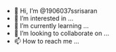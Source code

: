 - 👋 Hi, I’m @1906037ssrisaran
- 👀 I’m interested in ...
- 🌱 I’m currently learning ...
- 💞️ I’m looking to collaborate on ...
- 📫 How to reach me ...

<!---
1906037ssrisaran/1906037ssrisaran is a ✨ special ✨ repository because its `README.md` (this file) appears on your GitHub profile.
You can click the Preview link to take a look at your changes.
--->
